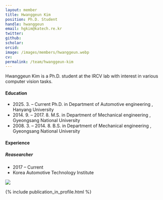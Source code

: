 ```yaml
---
layout: member
title: Hwanggeun Kim
position: Ph.D. Student
handle: hwanggeun
email: hgkim@katech.re.kr
twitter: 
github: 
scholar: 
orcid: 
image: /images/members/hwanggeun.webp
cv: 
permalink: /team/hwanggeun-kim
---
```


Hwanggeun Kim is a Ph.D. student at the IRCV lab with interest in various computer vision tasks.


#### Education

<ul class="chronological">
  <li><span>2025. 3. – Current</span> Ph.D. in Department of Automotive engineering
, Hanyang University</li>
  <li><span>2014. 9. – 2017. 8.</span> M.S. in Department of Mechanical engineering
, Gyeongsang National University</li>
<li><span>2008. 3. – 2014. 8.</span> B.S. in Department of Mechanical engineering
, Gyeongsang National University</li>
  
</ul>

#### Experience

<div class="twocols">
 <div>
  <h5>Reasearcher</h5>
  <ul class="chronological">
    <li>2017 – Current</li>
    <li>Korea Automotive Technology Institute</li>
  </ul>
 </div>
 <div>
  <img src="{{ site.url }}{{ site.baseurl }}/images/logopic/logo-katech.png" class="img-responsive" style="float: center" />
 </div> 
</div>


{% include publication_in_profile.html %}
